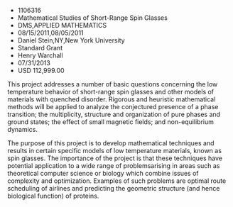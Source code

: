 
* 1106316
* Mathematical Studies of Short-Range Spin Glasses
* DMS,APPLIED MATHEMATICS
* 08/15/2011,08/05/2011
* Daniel Stein,NY,New York University
* Standard Grant
* Henry Warchall
* 07/31/2013
* USD 112,999.00

This project addresses a number of basic questions concerning the low
temperature behavior of short-range spin glasses and other models of materials
with quenched disorder. Rigorous and heuristic mathematical methods will be
applied to analyze the conjectured presence of a phase transition; the
multiplicity, structure and organization of pure phases and ground states; the
effect of small magnetic fields; and non-equilibrium dynamics.

The purpose of this project is to develop mathematical techniques and results in
certain specific models of low temperature materials, known as spin glasses. The
importance of the project is that these techniques have potential application to
a wide range of problemsarising in areas such as theoretical computer science or
biology which combine issues of complexity and optimization. Examples of such
problems are optimal route scheduling of airlines and predicting the geometric
structure (and hence biological function) of proteins.
